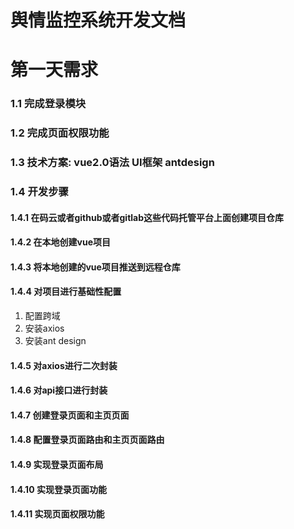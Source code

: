 # 舆情监控系统开发文档

# 第一天需求

### 1.1 完成登录模块

### 1.2 完成页面权限功能

### 1.3 技术方案: vue2.0语法  UI框架 antdesign

### 1.4 开发步骤

#### 1.4.1 在码云或者github或者gitlab这些代码托管平台上面创建项目仓库

#### 1.4.2 在本地创建vue项目

#### 1.4.3 将本地创建的vue项目推送到远程仓库

#### 1.4.4 对项目进行基础性配置

1. 配置跨域
2. 安装axios
3. 安装ant design

#### 1.4.5 对axios进行二次封装

#### 1.4.6 对api接口进行封装

#### 1.4.7 创建登录页面和主页页面

#### 1.4.8 配置登录页面路由和主页页面路由

#### 1.4.9 实现登录页面布局

#### 1.4.10 实现登录页面功能

#### 1.4.11 实现页面权限功能